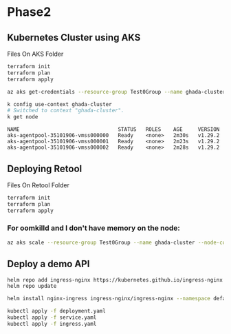 # Phase2

## Kubernetes Cluster using AKS

Files On AKS Folder

```bash
terraform init
terraform plan
terraform apply
```

```bash
az aks get-credentials --resource-group Test0Group --name ghada-cluster
```

```bash
k config use-context ghada-cluster
# Switched to context "ghada-cluster".
k get node
```

```
NAME                                STATUS   ROLES    AGE     VERSION
aks-agentpool-35101906-vmss000000   Ready    <none>   2m30s   v1.29.2
aks-agentpool-35101906-vmss000001   Ready    <none>   2m23s   v1.29.2
aks-agentpool-35101906-vmss000002   Ready    <none>   2m28s   v1.29.2
```

## Deploying Retool

Files On Retool Folder


```bash
terraform init
terraform plan
terraform apply
```

### For oomkilld and I don't have memory on the node:

```bash
az aks scale --resource-group Test0Group --name ghada-cluster --node-count 8 --nodepool-name agentpool
```

## Deploy a demo API

```bash
helm repo add ingress-nginx https://kubernetes.github.io/ingress-nginx
helm repo update
```

```bash
helm install nginx-ingress ingress-nginx/ingress-nginx --namespace default
```
```bash
kubectl apply -f deployment.yaml
kubectl apply -f service.yaml
kubectl apply -f ingress.yaml
```